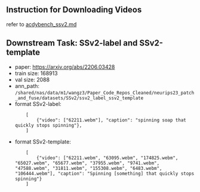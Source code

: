## Instruction for Downloading Videos
refer to [acdybench_ssv2.md](./acdybench_ssv2.md)

## Downstream Task: SSv2-label and SSv2-template
- paper: https://arxiv.org/abs/2206.03428
- train size: 168913
- val size: 2088
- ann_path: `/shared/nas/data/m1/wangz3/Paper_Code_Repos_Cleaned/neurips23_patch_and_fuse/datasets/SSv2/ssv2_label_ssv2_template`
- format SSv2-label:
    ```
        [
            {"video": ["62211.webm"], "caption": "spinning soap that quickly stops spinning"},
        ]
    ```
- format SSv2-template:
    ```
        [
            {"video": ["62211.webm", "63095.webm", "174825.webm", "65027.webm", "65677.webm", "37955.webm", "9741.webm", "47588.webm", "31811.webm", "155308.webm", "6483.webm", "106444.webm"], "caption": "Spinning [something] that quickly stops spinning"}
        ]
    ```